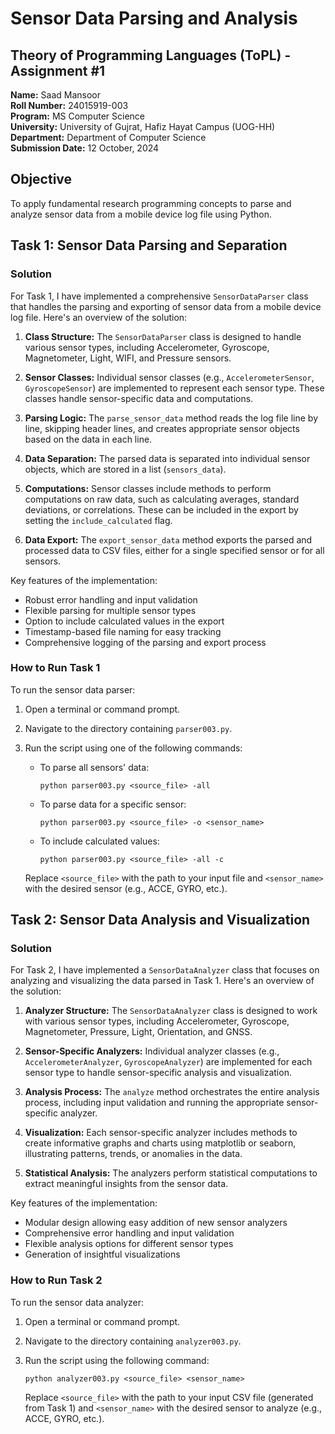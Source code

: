 # Sensor Data Parsing and Analysis

## Theory of Programming Languages (ToPL) - Assignment #1

**Name:** Saad Mansoor  
**Roll Number:** 24015919-003  
**Program:** MS Computer Science  
**University:** University of Gujrat, Hafiz Hayat Campus (UOG-HH)  
**Department:** Department of Computer Science  
**Submission Date:** 12 October, 2024

## Objective

To apply fundamental research programming concepts to parse and analyze sensor data from a mobile device log file using Python.

## Task 1: Sensor Data Parsing and Separation

### Solution

For Task 1, I have implemented a comprehensive `SensorDataParser` class that handles the parsing and exporting of sensor data from a mobile device log file. Here's an overview of the solution:

1. **Class Structure:** The `SensorDataParser` class is designed to handle various sensor types, including Accelerometer, Gyroscope, Magnetometer, Light, WIFI, and Pressure sensors.

2. **Sensor Classes:** Individual sensor classes (e.g., `AccelerometerSensor`, `GyroscopeSensor`) are implemented to represent each sensor type. These classes handle sensor-specific data and computations.

3. **Parsing Logic:** The `parse_sensor_data` method reads the log file line by line, skipping header lines, and creates appropriate sensor objects based on the data in each line.

4. **Data Separation:** The parsed data is separated into individual sensor objects, which are stored in a list (`sensors_data`).

5. **Computations:** Sensor classes include methods to perform computations on raw data, such as calculating averages, standard deviations, or correlations. These can be included in the export by setting the `include_calculated` flag.

6. **Data Export:** The `export_sensor_data` method exports the parsed and processed data to CSV files, either for a single specified sensor or for all sensors.

Key features of the implementation:

- Robust error handling and input validation
- Flexible parsing for multiple sensor types
- Option to include calculated values in the export
- Timestamp-based file naming for easy tracking
- Comprehensive logging of the parsing and export process

### How to Run Task 1

To run the sensor data parser:

1. Open a terminal or command prompt.
2. Navigate to the directory containing `parser003.py`.
3. Run the script using one of the following commands:

   - To parse all sensors' data:

     ```
     python parser003.py <source_file> -all
     ```

   - To parse data for a specific sensor:

     ```
     python parser003.py <source_file> -o <sensor_name>
     ```

   - To include calculated values:
     ```
     python parser003.py <source_file> -all -c
     ```

   Replace `<source_file>` with the path to your input file and `<sensor_name>` with the desired sensor (e.g., ACCE, GYRO, etc.).

## Task 2: Sensor Data Analysis and Visualization

### Solution

For Task 2, I have implemented a `SensorDataAnalyzer` class that focuses on analyzing and visualizing the data parsed in Task 1. Here's an overview of the solution:

1. **Analyzer Structure:** The `SensorDataAnalyzer` class is designed to work with various sensor types, including Accelerometer, Gyroscope, Magnetometer, Pressure, Light, Orientation, and GNSS.

2. **Sensor-Specific Analyzers:** Individual analyzer classes (e.g., `AccelerometerAnalyzer`, `GyroscopeAnalyzer`) are implemented for each sensor type to handle sensor-specific analysis and visualization.

3. **Analysis Process:** The `analyze` method orchestrates the entire analysis process, including input validation and running the appropriate sensor-specific analyzer.

4. **Visualization:** Each sensor-specific analyzer includes methods to create informative graphs and charts using matplotlib or seaborn, illustrating patterns, trends, or anomalies in the data.

5. **Statistical Analysis:** The analyzers perform statistical computations to extract meaningful insights from the sensor data.

Key features of the implementation:

- Modular design allowing easy addition of new sensor analyzers
- Comprehensive error handling and input validation
- Flexible analysis options for different sensor types
- Generation of insightful visualizations

### How to Run Task 2

To run the sensor data analyzer:

1. Open a terminal or command prompt.
2. Navigate to the directory containing `analyzer003.py`.
3. Run the script using the following command:

   ```
   python analyzer003.py <source_file> <sensor_name>
   ```

   Replace `<source_file>` with the path to your input CSV file (generated from Task 1) and `<sensor_name>` with the desired sensor to analyze (e.g., ACCE, GYRO, etc.).
